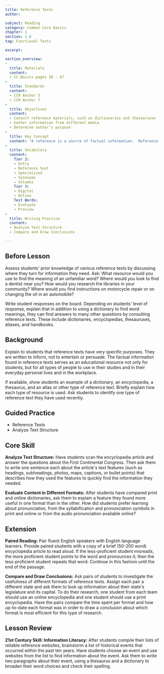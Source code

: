 ```yaml
---
title: Reference Texts
author:

subject: Reading
category: Common Core Basics
chapter: 1
section: 1.6
tag: Functional Texts

excerpt:

section_overview:
-
  title: Materials
  content:
  - CC-Basics pages 58 - 67
-
  title: Standards
  content:
  - CCR Anchor 5
  - CCR Anchor 7
-
  title: Objectives
  content:
  - Consult reference materials, such as dictionaries and thesauruses
  - Gather information from different media
  - Determine author’s purpose
-
  title: Key Concept
  content: "A reference is a source of factual information.  Reference texts include dictionaries, encyclopedias, thesauruses, atlases, dictionaries, and handbooks.  These references may be print or digital."
-
  title: Vocabulary
  content:
    Tier 2:
    - Entry
    - Reference text
    - Specialized
    - Synonyms
    - Volumes
    Tier 3:
    - Digital
    - Online
    Test Words:
    - Evaluate
    - Preview
-
  title: Writing Practice
  content:
  - Analyze Text Structure
  - Compare and Draw Conclusions

---
```

## Before Lesson

Assess students' prior knowledge of various reference texts by discussing where they turn for information they need. Ask: What resource would you use to find the meaning of an unfamiliar word? Where would you look to find a dentist near you? How would you research the libraries in your community? Where would you find instructions on motorcycle repair or on changing the oil in an automobile?

Write student responses on the board. Depending on students' level of response, explain that in addition to using a dictionary to find word meanings, they can find answers to many other questions by consulting reference texts. These include dictionaries, encyclopedias, thesauruses, atlases, and handbooks.

## Background

Explain to students that reference texts have very specific purposes. They are written to inform, not to entertain or persuade. The factual information found in reference texts serves as an educational resource not only for students, but for all types of people to use in their studies and in their everyday personal lives and in the workplace.

If available, show students an example of a dictionary, an encyclopedia, a thesaurus, and an atlas or other type of reference text. Briefly explain how each type of resource is used. Ask students to identify one type of reference text they have used recently.

## Guided Practice

- Reference Texts
- Analyze Text Structure

## Core Skill

**Analyze Text Structure:** Have students scan the encyclopedia article and answer the questions about the First Continental Congress. Then ask them to write one sentence each about the article's text features (such as headings, subheadings, photos, maps, captions, or bullet points) that describes how they used the features to quickly find the information they needed.

**Evaluate Content in Different Formats:** After students have compared print and online dictionaries, ask them to explain a feature they found more useful in one format than in the other. How did students prefer learning about pronunciation, from the syllabification and pronunciation symbols in print and online or from the audio pronunciation available online?

## Extension

**Paired Reading:** Pair fluent English speakers with English language learners. Provide paired students with a copy of a brief (50-200 word) encyclopedia article to read aloud. If the less-proficient student misreads, the more proficient student points to the word and pronounces it; then the less-proficient student repeats that word. Continue in this fashion until the end of the passage.

**Compare and Draw Conclusions:** Ask pairs of students to investigate the usefulness of different formats of reference texts. Assign each pair a different state and ask them to look up information about their state's legislature and its capital. To do their research, one student from each team should use an online encyclopedia and one student should use a print encyclopedia. Have the pairs compare the time spent per format and how up-to-date each format was in order to draw a conclusion about which format is most efficient for this type of research.

## Lesson Review

**21st Century Skill: Information Literacy:** After students compile their lists of reliable reference websites, brainstorm a list of historical events that occurred within the past ten years. Have students choose an event and use websites from the list to find information about the event. Ask them to write two paragraphs about their event, using a thesaurus and a dictionary to broaden their word choices and check their spelling.

